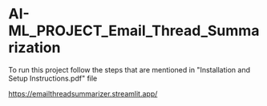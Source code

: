 # AI-ML_PROJECT_Email_Thread_Summarization

To run this project follow the steps that are mentioned in "Installation and Setup Instructions.pdf" file

https://emailthreadsummarizer.streamlit.app/
